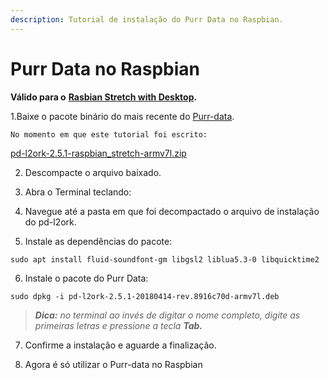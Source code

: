 ```yaml
---
description: Tutorial de instalação do Purr Data no Raspbian.
---
```


# Purr Data no Raspbian

**Válido para o** [**Rasbian Stretch with Desktop**](https://www.raspberrypi.org/downloads/raspbian/)**.**

1.Baixe o pacote binário do mais recente do [Purr-data](https://github.com/jonwwilkes/purr-data/releases).

    No momento em que este tutorial foi escrito:  
[    pd-l2ork-2.5.1-raspbian\_stretch-armv7l.zip](https://github.com/jonwwilkes/purr-data/releases/download/2.5.1/pd-l2ork-2.5.1-raspbian_stretch-armv7l.zip)

2. Descompacte o arquivo baixado.

3. Abra o Terminal teclando:

4. Navegue até a pasta em que foi decompactado o arquivo de instalação do pd-l2ork.

5. Instale as dependências do pacote:

```text
sudo apt install fluid-soundfont-gm libgsl2 liblua5.3-0 libquicktime2
```

6. Instale o pacote do Purr Data:

```text
sudo dpkg -i pd-l2ork-2.5.1-20180414-rev.8916c70d-armv7l.deb
```

> _**Dica:** no terminal ao invés de digitar o nome completo, digite as primeiras letras e pressione a tecla **Tab.**_

7. Confirme a instalação e aguarde a finalização.

8. Agora é só utilizar o Purr-data no Raspbian


